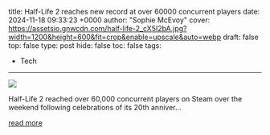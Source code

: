 title: Half-Life 2 reaches new record at over 60000 concurrent players
date: 2024-11-18 09:33:23 +0000
author: "Sophie McEvoy"
cover: https://assetsio.gnwcdn.com/half-life-2_cX5I2bA.jpg?width=1200&height=600&fit=crop&enable=upscale&auto=webp
draft: false
top: false
type: post
hide: false
toc: false
tags:
  - Tech
---

![](https://assetsio.gnwcdn.com/half-life-2_cX5I2bA.jpg?width=1200&height=600&fit=crop&enable=upscale&auto=webp)

Half-Life 2 reached over 60,000 concurrent players on Steam over the weekend following celebrations of its 20th anniver…

[read more](https://www.gamesindustry.biz/half-life-2-reaches-new-record-at-over-60000-concurrent-players)
